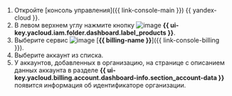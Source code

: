 1. Откройте [консоль управления]({{ link-console-main }}) {{ yandex-cloud }}.
1. В левом верхнем углу нажмите кнопку ![image](../../_assets/console-icons/dots-9.svg) **{{ ui-key.yacloud.iam.folder.dashboard.label_products }}**.
1. Выберите сервис ![image](../../_assets/console-icons/credit-card.svg) [**{{ billing-name }}**]({{ link-console-billing }}).
1. Выберите аккаунт из списка.
1. У аккаунтов, добавленных в организацию, на странице с описанием данных аккаунта в разделе **{{ ui-key.yacloud.billing.account.dashboard-info.section_account-data }}** появится информация об идентификаторе организации.